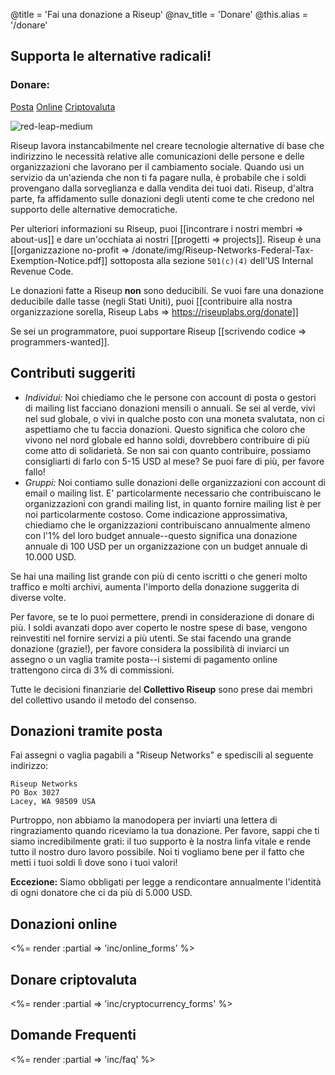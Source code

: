 @title = 'Fai una donazione a Riseup'
@nav_title = 'Donare'
@this.alias = '/donare'

##  Supporta le alternative radicali!

### Donare:

<a class="btn btn-default" href="#donazioni-tramite-posta">Posta</a> <a class="btn btn-default" href="#donazioni-online">Online</a> <a class="btn btn-default" href="#donare-criptovaluta">Criptovaluta</a>

<p class="pull-right"><img class="image-right" src="/donate/img/red-leap-medium.jpg" alt="red-leap-medium"></p>

Riseup lavora instancabilmente nel creare tecnologie alternative di base che indirizzino le necessità relative alle comunicazioni delle persone e delle organizzazioni che lavorano per il cambiamento sociale. Quando usi un servizio da un'azienda che non ti fa pagare nulla,  è probabile che i soldi provengano dalla sorveglianza e dalla vendita dei tuoi dati. Riseup, d'altra parte, fa affidamento sulle donazioni degli utenti come te che credono nel supporto delle alternative democratiche.

Per ulteriori informazioni su Riseup, puoi [[incontrare i nostri membri => about-us]] e dare un'occhiata ai nostri [[progetti => projects]]. Riseup è una [[organizzazione no-profit => /donate/img/Riseup-Networks-Federal-Tax-Exemption-Notice.pdf]] sottoposta alla sezione `501(c)(4)` dell'US Internal Revenue Code.

Le donazioni fatte a Riseup **non** sono deducibili. Se vuoi fare una donazione deducibile dalle tasse (negli Stati Uniti), puoi [[contribuire alla nostra organizzazione sorella, Riseup Labs => https://riseuplabs.org/donate]]

Se sei un programmatore, puoi supportare Riseup [[scrivendo codice => programmers-wanted]].

## Contributi suggeriti

* *Individui:* Noi chiediamo che le persone con account di posta o gestori di mailing list facciano donazioni mensili o annuali. Se sei al verde, vivi nel sud globale, o vivi in qualche posto con una moneta svalutata, non ci aspettiamo che tu faccia donazioni. Questo significa che coloro che vivono nel nord globale ed hanno soldi, dovrebbero contribuire di più come atto di solidarietà. Se non sai con quanto contribuire, possiamo consigliarti di farlo con 5-15 USD al mese? Se puoi fare di più, per favore fallo!
* *Gruppi:* Noi contiamo sulle donazioni delle organizzazioni con account di email o mailing list. E' particolarmente necessario che contribuiscano le organizzazioni con grandi mailing list, in quanto fornire mailing list è per noi particolarmente costoso. Come indicazione approssimativa, chiediamo che le organizzazioni contribuiscano annualmente almeno con l'1% del loro budget annuale--questo significa una donazione annuale di 100 USD per un organizzazione con un budget annuale di 10.000 USD.

Se hai una mailing list grande con più di cento iscritti o che generi molto traffico e molti archivi, aumenta l'importo della donazione suggerita di diverse volte.

Per favore, se te lo puoi permettere, prendi in considerazione di donare di più. I soldi avanzati dopo aver coperto le nostre spese di base, vengono reinvestiti nel fornire servizi a più utenti. Se stai facendo una grande donazione (grazie!), per favore considera la possibilità di inviarci un assegno o un vaglia tramite posta--i sistemi di pagamento online trattengono circa di 3% di commissioni.

Tutte le decisioni finanziarie del **Collettivo Riseup** sono prese dai membri del collettivo usando il metodo del consenso.


##  Donazioni tramite posta

Fai assegni o vaglia pagabili a "Riseup Networks" e spediscili al seguente indirizzo:

	Riseup Networks
	PO Box 3027
	Lacey, WA 98509 USA

Purtroppo, non abbiamo la manodopera per inviarti una lettera di ringraziamento quando riceviamo la tua donazione. Per favore, sappi che ti siamo incredibilmente grati: il tuo supporto è la nostra linfa vitale e rende tutto il nostro duro lavoro possibile. Noi ti vogliamo bene per il fatto che metti i tuoi soldi lì dove sono i tuoi valori! 

**Eccezione:** Siamo obbligati per legge a rendicontare annualmente l'identità di ogni donatore che ci da più di 5.000 USD.

##  Donazioni online

<%= render :partial => 'inc/online_forms' %>

##  Donare criptovaluta

<%= render :partial => 'inc/cryptocurrency_forms' %>

##  Domande Frequenti

<%= render :partial => 'inc/faq' %>
